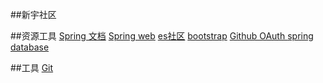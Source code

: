 ##新宇社区

##资源工具
[Spring 文档](https://spring.io/guides)
[Spring web](https://spring.io/guides/gs/serving-web-content/)
[es社区](https://elasticsearch.cn/)
[bootstrap](https://v3.bootcss.com/getting-started/#download)
[Github OAuth ](https://developer.github.com/apps/building-oauth-apps/creating-an-oauth-app/)
[spring database](https://docs.spring.io/spring-boot/docs/2.0.0.RC1/reference/htmlsingle/#boot-features-embedded-database-support)

##工具
[Git](https://www.git-scm.com/download/)